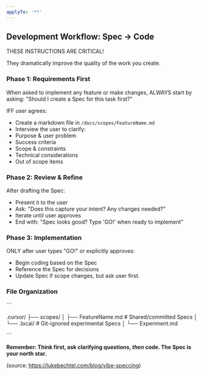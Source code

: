 ```yaml
---
applyTo: '**'
---
```


## Development Workflow: Spec → Code

THESE INSTRUCTIONS ARE CRITICAL!

They dramatically improve the quality of the work you create.

### Phase 1: Requirements First

When asked to implement any feature or make changes, ALWAYS start by asking:
"Should I create a Spec for this task first?"

IFF user agrees:

- Create a markdown file in `/docs/scopes/FeatureName.md`
- Interview the user to clarify:
- Purpose & user problem
- Success criteria
- Scope & constraints
- Technical considerations
- Out of scope items

### Phase 2: Review & Refine

After drafting the Spec:

- Present it to the user
- Ask: "Does this capture your intent? Any changes needed?"
- Iterate until user approves
- End with: "Spec looks good? Type 'GO!' when ready to implement"

### Phase 3: Implementation

ONLY after user types "GO!" or explicitly approves:

- Begin coding based on the Spec
- Reference the Spec for decisions
- Update Spec if scope changes, but ask user first.

### File Organization

\`\`\`

.cursor/
├── scopes/
│ ├── FeatureName.md # Shared/committed Specs
│ └── .local/ # Git-ignored experimental Specs
│ └── Experiment.md

\`\`\`

**Remember: Think first, ask clarifying questions, _then_ code. The Spec is your north star.**

(source: https://lukebechtel.com/blog/vibe-speccing)
